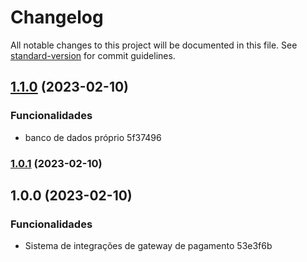 # Changelog

All notable changes to this project will be documented in this file. See [standard-version](https://github.com/conventional-changelog/standard-version) for commit guidelines.

## [1.1.0](///compare/v1.0.1...v1.1.0) (2023-02-10)


### Funcionalidades

* banco de dados próprio 5f37496

### [1.0.1](///compare/v1.0.0...v1.0.1) (2023-02-10)

## 1.0.0 (2023-02-10)


### Funcionalidades

* Sistema de integrações de gateway de pagamento 53e3f6b
